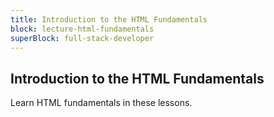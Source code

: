 ```yaml
---
title: Introduction to the HTML Fundamentals
block: lecture-html-fundamentals
superBlock: full-stack-developer
---
```


## Introduction to the HTML Fundamentals

Learn HTML fundamentals in these lessons.
